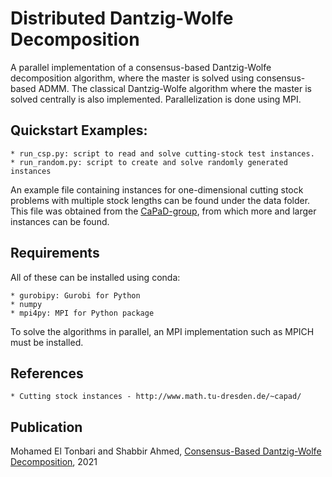 # Distributed Dantzig-Wolfe Decomposition
A parallel implementation of a consensus-based Dantzig-Wolfe decomposition algorithm, where the master is solved using consensus-based ADMM. The classical Dantzig-Wolfe algorithm where the master is solved centrally is also implemented. Parallelization is done using MPI.

## Quickstart Examples:
    * run_csp.py: script to read and solve cutting-stock test instances.
    * run_random.py: script to create and solve randomly generated instances

An example file containing instances for one-dimensional cutting stock problems with multiple stock lengths can be found under the data folder. This file was obtained from the [CaPaD-group](http://www.math.tu-dresden.de/~capad/), from which more and larger instances can be found.

## Requirements
All of these can be installed using conda:

    * gurobipy: Gurobi for Python
    * numpy
    * mpi4py: MPI for Python package
To solve the algorithms in parallel, an MPI implementation such as MPICH must be installed.

## References
    * Cutting stock instances - http://www.math.tu-dresden.de/~capad/

## Publication
Mohamed El Tonbari and Shabbir Ahmed, [Consensus-Based Dantzig-Wolfe Decomposition](https://arxiv.org/pdf/1905.03309.pdf), 2021
